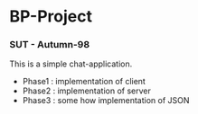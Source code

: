 # BP-Project

### SUT - Autumn-98

This is a simple chat-application.

* Phase1 : implementation of client
* Phase2 : implementation of server
* Phase3 : some how implementation of JSON
